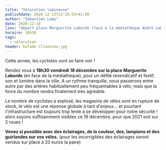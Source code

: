 ```yaml
---
title: "Vélorution lumineuse"
publishdate: 2020-12-13T22:16:53+01:00
author: "Sébastien Lamy"
date: 2020-12-18
lieu: "départ place Marguerite Laborde (face à la médiathèque André Labarrère)"
horaire: 18h30
tags:
  - vélorution
header: balade-illuminee.jpg
---
```

Cette année, les cyclistes vont se faire voir !

<!--more-->

Rendez vous à **18h30 vendredi 18 décembre sur la place Marguerite Laborde** 
(en face de la médiathèque), pour un défilé revendicatif et festif, son et 
lumière dans la ville. A un rythme tranquille, nous passerons entre autre par 
des artères habituellement peu fréquentables à vélo, mais que la force du 
nombre rendra finalement très agréable.

Le nombre de cyclistes a explosé, les magasins de vélos sont en rupture de 
stock, le vélo est une réponse globale à tant d'enjeux... et pourtant 
l'infrastructure est toujours trop lente à se développer pour notre sécurité ! 
alors soyons suffisamment visibles ce 18 décembre, pour que 2021 soit sur 2 
roues !

**Venez si possible avec des éclairages, de la couleur, des, lampions et des 
guirlandes sur vos vélos.** (pour les incorrigibles des éclairages seront 
vendus sur place à 20 euros la paire)
